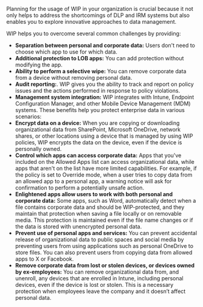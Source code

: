Planning for the usage of WIP in your organization is crucial because it not only helps to address the shortcomings of DLP and IRM systems but also enables you to explore innovative approaches to data management.

WIP helps you to overcome several common challenges by providing:

 -  **Separation between personal and corporate data:** Users don't need to choose which app to use for which data.
 -  **Additional protection to LOB apps:** You can add protection without modifying the app.
 -  **Ability to perform a selective wipe:** You can remove corporate data from a device without removing personal data.
 -  **Audit reporting:**. WIP gives you the ability to track and report on policy issues and the actions performed in response to policy violations.
 -  **Management system integration:** WIP integrates with Intune, Endpoint Configuration Manager, and other Mobile Device Management (MDM) systems. These benefits help you protect enterprise data in various scenarios:
 -  **Encrypt data on a device:** When you are copying or downloading organizational data from SharePoint, Microsoft OneDrive, network shares, or other locations using a device that is managed by using WIP policies, WIP encrypts the data on the device, even if the device is personally owned.
 -  **Control which apps can access corporate data:** Apps that you've included on the Allowed Apps list can access organizational data, while apps that aren't on the list have more limited capabilities. For example, if the policy is set to Override mode, when a user tries to copy data from an allowed app to a personal app, a warning notice will ask for confirmation to perform a potentially unsafe action.
 -  **Enlightened apps allow users to work with both personal and corporate data:** Some apps, such as Word, automatically detect when a file contains corporate data and should be WIP-protected, and they maintain that protection when saving a file locally or on removable media. This protection is maintained even if the file name changes or if the data is stored with unencrypted personal data.
 -  **Prevent use of personal apps and services:** You can prevent accidental release of organizational data to public spaces and social media by preventing users from using applications such as personal OneDrive to store files. You can also prevent users from copying data from allowed apps to X or Facebook.
 -  **Remove corporate data from lost or stolen devices, or devices owned by ex-employees:** You can remove organizational data from, and unenroll, any devices that are enrolled in Intune, including personal devices, even if the device is lost or stolen. This is a necessary protection when employees leave the company and it doesn’t affect personal data.
